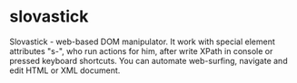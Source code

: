 slovastick
==========

Slovastick - web-based DOM manipulator. It work with special element attributes
"s-", who run actions for him, after write XPath in console or pressed keyboard
shortcuts. You can automate web-surfing, navigate and edit HTML or XML document.
